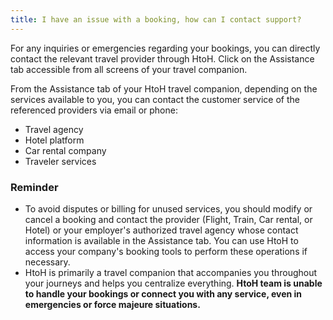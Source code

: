 ```yaml
---
title: I have an issue with a booking, how can I contact support?
---
```


For any inquiries or emergencies regarding your bookings, you can directly contact the relevant travel provider through HtoH. Click on the Assistance tab accessible from all screens of your travel companion.

From the Assistance tab of your HtoH travel companion, depending on the services available to you, you can contact the customer service of the referenced providers via email or phone:

* Travel agency
* Hotel platform
* Car rental company
* Traveler services

### Reminder

* To avoid disputes or billing for unused services, you should modify or cancel a booking and contact the provider (Flight, Train, Car rental, or Hotel) or your employer's authorized travel agency whose contact information is available in the Assistance tab. You can use HtoH to access your company's booking tools to perform these operations if necessary.
* HtoH is primarily a travel companion that accompanies you throughout your journeys and helps you centralize everything. **HtoH team is unable to handle your bookings or connect you with any service, even in emergencies or force majeure situations.**